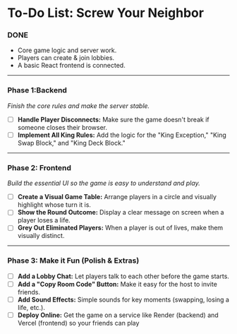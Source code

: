 # To-Do List: Screw Your Neighbor

### DONE

- Core game logic and server work.
- Players can create & join lobbies.
- A basic React frontend is connected.

---

### Phase 1:Backend 

*Finish the core rules and make the server stable.*

- [ ] **Handle Player Disconnects:** Make sure the game doesn't break if someone closes their browser.
- [ ] **Implement All King Rules:** Add the logic for the "King Exception," "King Swap Block," and "King Deck Block."

---

### Phase 2: Frontend

*Build the essential UI so the game is easy to understand and play.*

- [ ] **Create a Visual Game Table:** Arrange players in a circle and visually highlight whose turn it is.
- [ ] **Show the Round Outcome:** Display a clear message on screen when a player loses a life.
- [ ] **Grey Out Eliminated Players:** When a player is out of lives, make them visually distinct.

---

### Phase 3: Make it Fun (Polish & Extras)


- [ ] **Add a Lobby Chat:** Let players talk to each other before the game starts.
- [ ] **Add a "Copy Room Code" Button:** Make it easy for the host to invite friends.
- [ ] **Add Sound Effects:** Simple sounds for key moments (swapping, losing a life, etc.).
- [ ] **Deploy Online:** Get the game on a service like Render (backend) and Vercel (frontend) so your friends can play